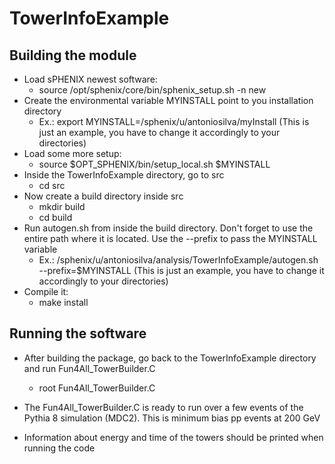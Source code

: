 # TowerInfoExample

## Building the module
* Load sPHENIX newest software:
  * source /opt/sphenix/core/bin/sphenix_setup.sh -n new
* Create the environmental variable MYINSTALL point to you installation directory
  * Ex.: export MYINSTALL=/sphenix/u/antoniosilva/myInstall (This is just an example, you have to change it accordingly to your directories)
* Load some more setup:
  * source $OPT_SPHENIX/bin/setup_local.sh $MYINSTALL
* Inside the TowerInfoExample directory, go to src
  * cd src
* Now create a build directory inside src
  * mkdir build
  * cd build
* Run autogen.sh from inside the build directory. Don't forget to use the entire path where it is located. Use the --prefix to pass the MYINSTALL variable
  * Ex.: /sphenix/u/antoniosilva/analysis/TowerInfoExample/autogen.sh --prefix=$MYINSTALL (This is just an example, you have to change it accordingly to your directories)
* Compile it:
  * make install

## Running the software
* After building the package, go back to the TowerInfoExample directory and run Fun4All_TowerBuilder.C
  * root Fun4All_TowerBuilder.C

* The Fun4All_TowerBuilder.C is ready to run over a few events of the Pythia 8 simulation (MDC2). This is minimum bias pp events at 200 GeV
* Information about energy and time of the towers should be printed when running the code
